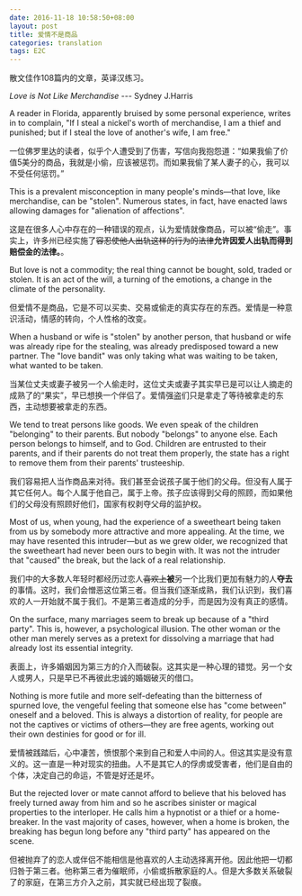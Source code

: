 ```yaml
---
date: 2016-11-18 10:58:50+08:00
layout: post
title: 爱情不是商品
categories: translation
tags: E2C
---
```


散文佳作108篇内的文章，英译汉练习。

*Love is Not Like Merchandise* --- Sydney J.Harris

A reader in Florida, apparently bruised by some personal experience, writes in to complain, "If I steal a nickel's worth of merchandise, I am a thief and punished; but if I steal the love of another's wife, I am free."

一位佛罗里达的读者，似乎个人遭受到了伤害，写信向我抱怨道：“如果我偷了价值5美分的商品，我就是小偷，应该被惩罚。而如果我偷了某人妻子的心，我可以不受任何惩罚。”

This is a prevalent misconception in many people's minds—that love, like merchandise, can be "stolen". Numerous states, in fact, have enacted laws allowing damages for "alienation of affections".

这是在很多人心中存在的一种错误的观点，认为爱情就像商品，可以被“偷走”。事实上，许多州已经实施了<del>容忍使他人出轨这样的行为的法律</del>**允许因爱人出轨而得到赔偿金的法律。**。

But love is not a commodity; the real thing cannot be bought, sold, traded or stolen. It is an act of the will, a turning of the emotions, a change in the climate of the personality.

但爱情不是商品，它是不可以买卖、交易或偷走的真实存在的东西。爱情是一种意识活动，情感的转向，个人性格的改变。

When a husband or wife is "stolen" by another person, that husband or wife was already ripe for the stealing, was already predisposed toward a new partner. The "love bandit" was only taking what was waiting to be taken, what wanted to be taken.

当某位丈夫或妻子被另一个人偷走时，这位丈夫或妻子其实早已是可以让人摘走的成熟了的“果实”，早已想换一个伴侣了。爱情强盗们只是拿走了等待被拿走的东西，主动想要被拿走的东西。

We tend to treat persons like goods. We even speak of the children "belonging" to their parents. But nobody "belongs" to anyone else. Each person belongs to himself, and to God. Children are entrusted to their parents, and if their parents do not treat them properly, the state has a right to remove them from their parents' trusteeship.

我们容易把人当作商品来对待。我们甚至会说孩子属于他们的父母。但没有人属于其它任何人。每个人属于他自己，属于上帝。孩子应该得到父母的照顾，而如果他们的父母没有照顾好他们，国家有权剥夺父母的监护权。

Most of us, when young, had the experience of a sweetheart being taken from us by somebody more attractive and more appealing. At the time, we may have resented this intruder—but as we grew older, we recognized that the sweetheart had never been ours to begin with. It was not the intruder that "caused" the break, but the lack of a real relationship.

我们中的大多数人年轻时都经历过恋人<del>喜欢上</del>**被**另一个比我们更加有魅力的人**夺去**的事情。这时，我们会憎恶这位第三者。但当我们逐渐成熟，我们认识到，我们喜欢的人一开始就不属于我们。不是第三者造成的分手，而是因为没有真正的感情。

On the surface, many marriages seem to break up because of a "third party". This is, however, a psychological illusion. The other woman or the other man merely serves as a pretext for dissolving a marriage that had already lost its essential integrity.

表面上，许多婚姻因为第三方的介入而破裂。这其实是一种心理的错觉。另一个女人或男人，只是早已不再彼此忠诚的婚姻破灭的借口。

Nothing is more futile and more self-defeating than the bitterness of spurned love, the vengeful feeling that someone else has "come between" oneself and a beloved. This is always a distortion of reality, for people are not the captives or victims of others—they are free agents, working out their own destinies for good or for ill.

爱情被践踏后，心中凄苦，愤恨那个来到自己和爱人中间的人。但这其实是没有意义的。这一直是一种对现实的扭曲。人不是其它人的俘虏或受害者，他们是自由的个体，决定自己的命运，不管是好还是坏。

But the rejected lover or mate cannot afford to believe that his beloved has freely turned away from him and so he ascribes sinister or magical properties to the interloper. He calls him a hypnotist or a thief or a home-breaker. In the vast majority of cases, however, when a home is broken, the breaking has begun long before any "third party" has appeared on the scene.

但被抛弃了的恋人或伴侣不能相信是他喜欢的人主动选择离开他。因此他把一切都归咎于第三者。他称第三者为催眠师，小偷或拆散家庭的人。但是大多数关系破裂了的家庭，在第三方介入之前，其实就已经出现了裂痕。
